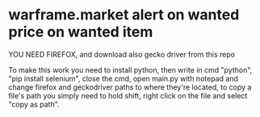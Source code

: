 # warframe.market alert on wanted price on wanted item


YOU NEED FIREFOX, and download also gecko driver from this repo

To make this work you need to install python, then write in cmd "python", "pip install selenium", close the cmd, open main.py with notepad and change firefox and geckodriver paths to where they're located, to copy a file's path you simply need to hold shift, right click on the file and select "copy as path".




